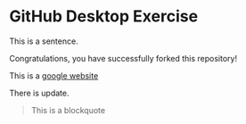 # GitHub Desktop Exercise

This is a sentence.

Congratulations, you have successfully forked this repository!

This is a [google website](https://www.google.com)

There is update.

> This is a blockquote
